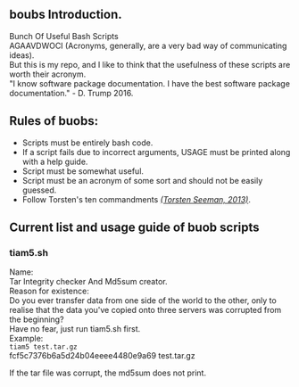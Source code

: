 ## boubs Introduction.
Bunch Of Useful Bash Scripts  
AGAAVDWOCI (Acronyms, generally, are a very bad way of communicating ideas).  
But this is my repo, and I like to think that the usefulness of these scripts are worth their acronym.  
"I know software package documentation. I have the best software package documentation." - D. Trump 2016.

## Rules of buobs:
* Scripts must be entirely bash code.
* If a script fails due to incorrect arguments, USAGE must be printed along with a help guide.
* Script must be somewhat useful.
* Script must be an acronym of some sort and should not be easily guessed.
* Follow Torsten's ten commandments <cite>[(Torsten Seeman, 2013)](https://gigascience.biomedcentral.com/articles/10.1186/2047-217X-2-15)</cite>.

## Current list  and usage guide of buob scripts

### tiam5.sh
Name:  
Tar Integrity checker And Md5sum creator.  
Reason for existence:  
Do you ever transfer data from one side of the world to the other, only to realise that the data you've copied onto three servers was corrupted from the beginning?  
Have no fear, just run tiam5.sh first.  
Example:  
`tiam5 test.tar.gz`  
fcf5c7376b6a5d24b04eeee4480e9a69  test.tar.gz  

If the tar file was corrupt, the md5sum does not print.
